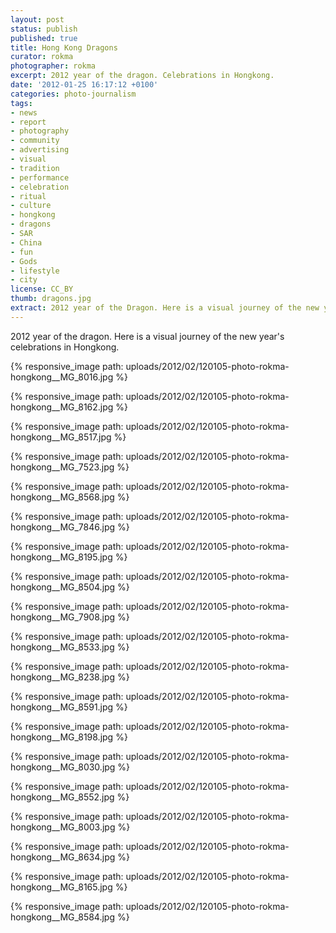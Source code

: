 ```yaml
---
layout: post
status: publish
published: true
title: Hong Kong Dragons
curator: rokma
photographer: rokma
excerpt: 2012 year of the dragon. Celebrations in Hongkong.
date: '2012-01-25 16:17:12 +0100'
categories: photo-journalism
tags:
- news
- report
- photography
- community
- advertising
- visual
- tradition
- performance
- celebration
- ritual
- culture
- hongkong
- dragons
- SAR
- China
- fun
- Gods
- lifestyle
- city
license: CC_BY
thumb: dragons.jpg
extract: 2012 year of the Dragon. Here is a visual journey of the new year's celebrations in Hongkong. A big Parade and massive fireworks which is hard to miss.
---
```


2012 year of the dragon. Here is a visual journey of the new year's celebrations in Hongkong.

{% responsive_image path: uploads/2012/02/120105-photo-rokma-hongkong__MG_8016.jpg %}

{% responsive_image path: uploads/2012/02/120105-photo-rokma-hongkong__MG_8162.jpg %}

{% responsive_image path: uploads/2012/02/120105-photo-rokma-hongkong__MG_8517.jpg %}

{% responsive_image path: uploads/2012/02/120105-photo-rokma-hongkong__MG_7523.jpg %}

{% responsive_image path: uploads/2012/02/120105-photo-rokma-hongkong__MG_8568.jpg %}

{% responsive_image path: uploads/2012/02/120105-photo-rokma-hongkong__MG_7846.jpg %}

{% responsive_image path: uploads/2012/02/120105-photo-rokma-hongkong__MG_8195.jpg %}

{% responsive_image path: uploads/2012/02/120105-photo-rokma-hongkong__MG_8504.jpg %}

{% responsive_image path: uploads/2012/02/120105-photo-rokma-hongkong__MG_7908.jpg %}

{% responsive_image path: uploads/2012/02/120105-photo-rokma-hongkong__MG_8533.jpg %}

{% responsive_image path: uploads/2012/02/120105-photo-rokma-hongkong__MG_8238.jpg %}

{% responsive_image path: uploads/2012/02/120105-photo-rokma-hongkong__MG_8591.jpg %}

{% responsive_image path: uploads/2012/02/120105-photo-rokma-hongkong__MG_8198.jpg %}

{% responsive_image path: uploads/2012/02/120105-photo-rokma-hongkong__MG_8030.jpg %}

{% responsive_image path: uploads/2012/02/120105-photo-rokma-hongkong__MG_8552.jpg %}

{% responsive_image path: uploads/2012/02/120105-photo-rokma-hongkong__MG_8003.jpg %}

{% responsive_image path: uploads/2012/02/120105-photo-rokma-hongkong__MG_8634.jpg %}

{% responsive_image path: uploads/2012/02/120105-photo-rokma-hongkong__MG_8165.jpg %}

{% responsive_image path: uploads/2012/02/120105-photo-rokma-hongkong__MG_8584.jpg %}
